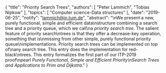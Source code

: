 {
    "title": "Priority Search Trees",
    "authors": [
        "Peter Lammich",
        "Tobias Nipkow"
    ],
    "topics": [
        "Computer science-Data structures"
    ],
    "date": "2019-06-25",
    "notify": "lammich@in.tum.de",
    "abstract": "\nWe present a new, purely functional, simple and efficient data\nstructure combining a search tree and a priority queue, which we call\na <em>priority search tree</em>. The salient feature of priority search\ntrees is that they offer a decrease-key operation, something that is\nmissing from other simple, purely functional priority queue\nimplementations. Priority search trees can be implemented on top of\nany search tree. This entry does the implementation for red-black\ntrees.  This entry formalizes the first part of our ITP-2019 proof\npearl <em>Purely Functional, Simple and Efficient Priority\nSearch Trees and Applications to Prim and Dijkstra</em>."
}